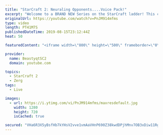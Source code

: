 ```yaml
---
title: "StarCraft 2: Neuraling Opponents....Voice Pack!"
excerpt: "Welcome to a BRAND NEW Series on the StarCraft ladder! This challenege is called \"Infestors to GM,\" where I play Mass Infestors and try to get to Grandmaster! I am allowing myself to make Queens as well, but other than that, the gameplan is INFESTORS!!!  In this episode, we learn that when you neural"
originalUrl: https://youtube.com/watch?v=PnJM914mfms
type: video
length: PT41M7S
publishedDateTime: 2019-08-15T23:12:44Z
heat: 50

featuredContent: "<iframe width=\"800\" height=\"500\" frameborder=\"0\" src=\"https://www.youtube.com/embed/PnJM914mfms\" allow=\"accelerometer; autoplay; encrypted-media; gyroscope; picture-in-picture\" allowfullscreen></iframe>"

provider:
  name: BeastyqtSC2
  domain: youtube.com

topics:
  - StarCraft 2
  - Zerg
tags:
  - Live

images:
  - url: https://i.ytimg.com/vi/PnJM914mfms/maxresdefault.jpg
    width: 1280
    height: 720
    isCached: true

secured: "VHa6R3X5yBsfHb7kYHsV2vve1vmAaVHnP690Z38kwdDPjhMnv7OB3xDiw11Rg2YJng0+uNdafje0rQZWUCfGs5yUyChIAy7iaOcUgB/xomIe7glmVaSXMKqnOHc2m+fQ0pN0c8RXp/oH/zrDwqprK+oYDYIseuIsK5nIanU6mw4GXbpA5NO9RBvRiNq33lNNEWy/1mtmkhg7w4xJN/vBuWNyw2cLyqhUTjZpH4gkHecabQGZcDIsmvCh239R+Jt8Xs7LFe91BONvZlNA7Lh4LwxaINWQfYVAhl2P5qgfaHhBiRD5y6JDvwqFScO0xMoXB2IlAN86IYCngtAC7RfFJff5T+f0bOgP4bQJthy9lTKYvDFZBoCTEWo8+FU1KXPlFezJPlTYTDO+pOx3TCc52umG6PDBMxu9mkGSqlfdwLw=;RfPG5IucHHFnxmK3nJy8/A=="
---
```



